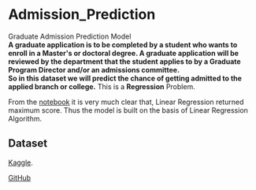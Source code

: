 # Admission_Prediction
Graduate Admission Prediction Model  
**A graduate application is to be completed by a student who wants to enroll in a Master's or doctoral degree. A graduate application will be reviewed by the department that the student applies to by a Graduate Program Director and/or an admissions committee.**  
**So in this dataset we will predict the chance of getting admitted to the applied branch or college.**
This is a **Regression** Problem.

From the [notebook](./notebook.ipynb) it is very much clear that, Linear Regression returned maximum score. Thus the model is built on the basis of Linear Regression Algorithm. 


## Dataset
[Kaggle](https://www.kaggle.com/mohansacharya/graduate-admissions).

[GitHub](https://github.com/rohan-dhanraj/Datasets/blob/main/Admission_Predict.csv)
